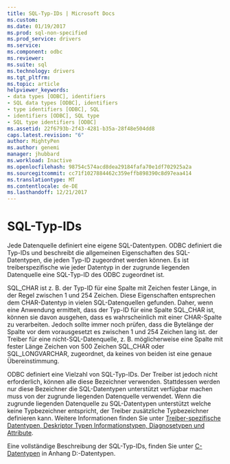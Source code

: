 ```yaml
---
title: SQL-Typ-IDs | Microsoft Docs
ms.custom: 
ms.date: 01/19/2017
ms.prod: sql-non-specified
ms.prod_service: drivers
ms.service: 
ms.component: odbc
ms.reviewer: 
ms.suite: sql
ms.technology: drivers
ms.tgt_pltfrm: 
ms.topic: article
helpviewer_keywords:
- data types [ODBC], identifiers
- SQL data types [ODBC], identifiers
- type identifiers [ODBC], SQL
- identifiers [ODBC], SQL type
- SQL type identifiers [ODBC]
ms.assetid: 22f6793b-2f43-4281-b35a-28f48e504dd8
caps.latest.revision: "6"
author: MightyPen
ms.author: genemi
manager: jhubbard
ms.workload: Inactive
ms.openlocfilehash: 98754c574acd8dea29184fafa70e1df702925a2a
ms.sourcegitcommit: cc71f1027884462c359effb898390c8d97eaa414
ms.translationtype: MT
ms.contentlocale: de-DE
ms.lasthandoff: 12/21/2017
---
```

# <a name="sql-type-identifiers"></a>SQL-Typ-IDs
Jede Datenquelle definiert eine eigene SQL-Datentypen. ODBC definiert die Typ-IDs und beschreibt die allgemeinen Eigenschaften des SQL-Datentypen, die jeden Typ-ID zugeordnet werden können. Es ist treiberspezifische wie jeder Datentyp in der zugrunde liegenden Datenquelle eine SQL-Typ-ID des ODBC zugeordnet ist.  
  
 SQL_CHAR ist z. B. der Typ-ID für eine Spalte mit Zeichen fester Länge, in der Regel zwischen 1 und 254 Zeichen. Diese Eigenschaften entsprechen dem CHAR-Datentyp in vielen SQL-Datenquellen gefunden. Daher, wenn eine Anwendung ermittelt, dass der Typ-ID für eine Spalte SQL_CHAR ist, können sie davon ausgehen, dass es wahrscheinlich mit einer CHAR-Spalte zu verarbeiten. Jedoch sollte immer noch prüfen, dass die Bytelänge der Spalte vor dem vorausgesetzt es zwischen 1 und 254 Zeichen lang ist. der Treiber für eine nicht-SQL-Datenquelle, z. B. möglicherweise eine Spalte mit fester Länge Zeichen von 500 Zeichen SQL_CHAR oder SQL_LONGVARCHAR, zugeordnet, da keines von beiden ist eine genaue Übereinstimmung.  
  
 ODBC definiert eine Vielzahl von SQL-Typ-IDs. Der Treiber ist jedoch nicht erforderlich, können alle diese Bezeichner verwenden. Stattdessen werden nur diese Bezeichner die SQL-Datentypen unterstützt verfügbar machen muss von der zugrunde liegenden Datenquelle verwendet. Wenn die zugrunde liegenden Datenquelle zu SQL-Datentypen unterstützt welche keine Typbezeichner entspricht, der Treiber zusätzliche Typbezeichner definieren kann. Weitere Informationen finden Sie unter [Treiber-spezifische Datentypen, Deskriptor Typen Informationstypen, Diagnosetypen und Attribute](../../../odbc/reference/develop-app/driver-specific-data-types-descriptor-information-diagnostic.md).  
  
 Eine vollständige Beschreibung der SQL-Typ-IDs, finden Sie unter [C-Datentypen](../../../odbc/reference/appendixes/c-data-types.md) in Anhang D:-Datentypen.
